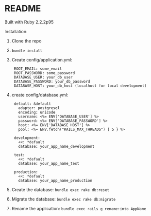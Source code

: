 # README

Built with Ruby 2.2.2p95

Installation:

1. Clone the repo
2. ```bundle install```
3. Create config/application.yml:  

        ROOT_EMAIL: some_email
        ROOT_PASSWORD: some_password
        DATABASE_USER: your_db_user  
        DATABASE_PASSWORD: your_db_password  
        DATABASE_HOST: your_db_host (localhost for local development)  

4. create config/database.yml:  

        default: &default  
          adapter: postgresql  
          encoding: unicode
          username: <%= ENV['DATABASE_USER'] %>
          password: <%= ENV['DATABASE_PASSWORD'] %>
          host: <%= ENV['DATABASE_HOST'] %>
          pool: <%= ENV.fetch("RAILS_MAX_THREADS") { 5 } %>

        development:
          <<: *default
          database: your_app_name_development

        test:
          <<: *default
          database: your_app_name_test

        production:
          <<: *default
          database: your_app_name_production

5. Create the database: ```bundle exec rake db:reset```
6. Migrate the database: ```bundle exec rake db:migrate```  
7. Rename the application: ```bundle exec rails g rename:into AppName```
